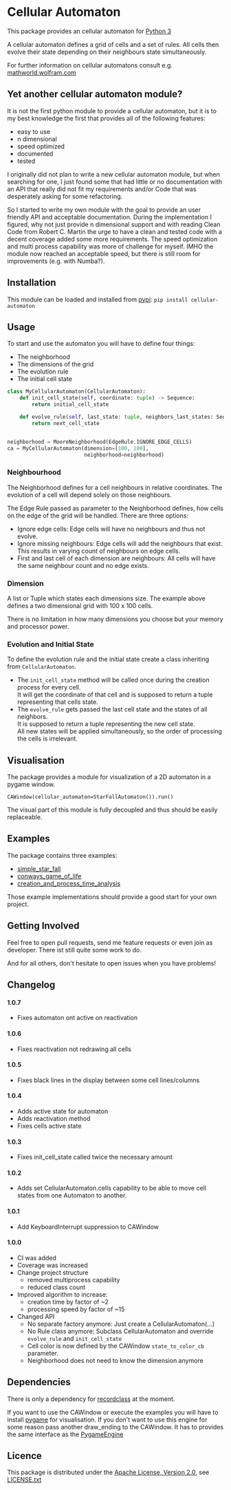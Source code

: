 # Cellular Automaton
This package provides an cellular automaton for [Python 3](https://www.python.org/)

A cellular automaton defines a grid of cells and a set of rules.
All cells then evolve their state depending on their neighbours state simultaneously.

For further information on cellular automatons consult e.g. [mathworld.wolfram.com](http://mathworld.wolfram.com/CellularAutomaton.html)

## Yet another cellular automaton module?
It is not the first python module to provide a cellular automaton, 
but it is to my best knowledge the first that provides all of the following features:
 - easy to use
 - n dimensional
 - speed optimized
 - documented
 - tested
 
I originally did not plan to write a new cellular automaton module, 
but when searching for one, I just found some that had little or no documentation with an API that really did not fit my requirements
and/or Code that was desperately asking for some refactoring.

So I started to write my own module with the goal to provide an user friendly API
and acceptable documentation. During the implementation I figured, why not just provide 
n dimensional support and with reading Clean Code from Robert C. Martin the urge
to have a clean and tested code with a decent coverage added some more requirements.
The speed optimization and multi process capability was more of challenge for myself.
IMHO the module now reached an acceptable speed, but there is still room for improvements (e.g. with Numba?).

## Installation
This module can be loaded and installed from [pypi](https://pypi.org/project/cellular-automaton/): `pip install cellular-automaton`

## Usage
To start and use the automaton you will have to define four things:
- The neighborhood
- The dimensions of the grid
- The evolution rule
- The initial cell state

`````python
class MyCellularAutomaton(CellularAutomaton):
    def init_cell_state(self, coordinate: tuple) -> Sequence:
        return initial_cell_state

    def evolve_rule(self, last_state: tuple, neighbors_last_states: Sequence) -> Sequence:
        return next_cell_state


neighborhood = MooreNeighborhood(EdgeRule.IGNORE_EDGE_CELLS)
ca = MyCellularAutomaton(dimension=[100, 100],
                         neighborhood=neighborhood)
``````

### Neighbourhood
The Neighborhood defines for a cell neighbours in relative coordinates.
The evolution of a cell will depend solely on those neighbours.
 
The Edge Rule passed as parameter to the Neighborhood defines, how cells on the edge of the grid will be handled.
There are three options:
- Ignore edge cells: Edge cells will have no neighbours and thus not evolve.
- Ignore missing neighbours: Edge cells will add the neighbours that exist. This results in varying count of neighbours on edge cells.
- First and last cell of each dimension are neighbours: All cells will have the same neighbour count and no edge exists.

### Dimension
A list or Tuple which states each dimensions size.
The example above defines a two dimensional grid with 100 x 100 cells.

There is no limitation in how many dimensions you choose but your memory and processor power.

### Evolution and Initial State
To define the evolution rule and the initial state create a class inheriting from `CellularAutomaton`.
- The `init_cell_state` method will be called once during the creation process for every cell.  
It will get the coordinate of that cell and is supposed to return a tuple representing that cells state.
- The `evolve_rule` gets passed the last cell state and the states of all neighbors.  
It is supposed to return a tuple representing the new cell state.  
All new states will be applied simultaneously, so the order of processing the cells is irrelevant.

## Visualisation
The package provides a module for visualization of a 2D automaton in a pygame window.

```
CAWindow(cellular_automaton=StarFallAutomaton()).run()
```

The visual part of this module is fully decoupled and thus should be easily replaceable.

## Examples
The package contains three examples:
- [simple_star_fall](https://gitlab.com/DamKoVosh/cellular_automaton/-/tree/master/examples/simple_star_fall.py)
- [conways_game_of_life](https://gitlab.com/DamKoVosh/cellular_automaton/-/tree/master/examples/conways_game_of_life.py)
- [creation_and_process_time_analysis](https://gitlab.com/DamKoVosh/cellular_automaton/-/tree/master/examples/times.py)

Those example implementations should provide a good start for your own project.

## Getting Involved
Feel free to open pull requests, send me feature requests or even join as developer.
There ist still quite some work to do.

And for all others, don't hesitate to open issues when you have problems!

## Changelog
#### 1.0.7
- Fixes automaton ont active on reactivation

#### 1.0.6
- Fixes reactivation not redrawing all cells

#### 1.0.5
- Fixes black lines in the display between some cell lines/columns

#### 1.0.4
- Adds active state for automaton
- Adds reactivation method
- Fixes cells active state

#### 1.0.3
- Fixes init_cell_state called twice the necessary amount

#### 1.0.2
- Adds set CellularAutomaton.cells capability to be able to move cell states from one Automaton to another.

#### 1.0.1
- Add KeyboardInterrupt suppression to CAWindow

#### 1.0.0
- CI was added
- Coverage was increased
- Change project structure
    - removed multiprocess capability
    - reduced class count
- Improved algorithm to increase:
    - creation time by factor of ~2
    - processing speed by factor of ~15
- Changed API
    - No separate factory anymore: Just create a CellularAutomaton(...)
    - No Rule class anymore: Subclass CellularAutomaton and override `evolve_rule` and `init_cell_state`
    - Cell color is now defined by the CAWindow `state_to_color_cb` parameter.
    - Neighborhood does not need to know the dimension anymore

## Dependencies
There is only a dependency for [recordclass](https://pypi.org/project/recordclass/) at the moment. 

If you want to use the CAWindow or execute the examples you will have to install 
[pygame](https://www.pygame.org/news) for visualisation.
If you don't want to use this engine for some reason pass another draw_ending to the CAWindow.
It has to provides the same interface as the [PygameEngine](https://gitlab.com/DamKoVosh/cellular_automaton/-/blob/master/cellular_automaton/display.py) 

## Licence
This package is distributed under the [Apache License, Version 2.0](https://www.apache.org/licenses/LICENSE-2.0), 
see [LICENSE.txt](https://gitlab.com/DamKoVosh/cellular_automaton/-/tree/master/LICENSE.txt)